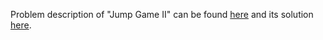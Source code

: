 Problem description of "Jump Game II" can be found [here](https://leetcode.com/problems/jump-game-ii/) and its solution [here]().